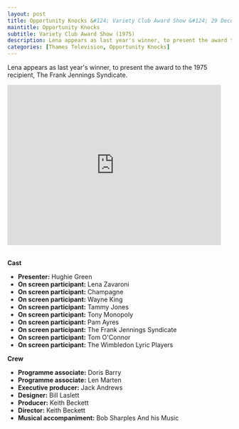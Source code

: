 ```yaml
---
layout: post
title: Opportunity Knocks &#124; Variety Club Award Show &#124; 29 December 1975
maintitle: Opportunity Knocks
subtitle: Variety Club Award Show (1975)
description: Lena appears as last year's winner, to present the award to the 1975 recipient, The Frank Jennings Syndicate.
categories: [Thames Television, Opportunity Knocks]
---
```


Lena appears as last year's winner, to present the award to the 1975 recipient, The Frank Jennings Syndicate.

<div class="responsive-video">
<iframe width="480" height="360" src="https://www.youtube.com/embed/vYCHI8eQsd0?rel=0amp;start=440" frameborder="0" allowfullscreen></iframe>
</div>

<br />

**Cast**
* **Presenter:** Hughie Green
* **On screen participant:** Lena Zavaroni
* **On screen participant:** Champagne
* **On screen participant:** Wayne King
* **On screen participant:** Tammy Jones
* **On screen participant:** Tony Monopoly
* **On screen participant:** Pam Ayres
* **On screen participant:** The Frank Jennings Syndicate
* **On screen participant:** Tom O'Connor
* **On screen participant:** The Wimbledon Lyric Players

**Crew**
* **Programme associate:** Doris Barry
* **Programme associate:** Len Marten
* **Executive producer:** Jack Andrews
* **Designer:** Bill Laslett
* **Producer:** Keith Beckett
* **Director:** Keith Beckett
* **Musical accompaniment:** Bob Sharples And his Music

